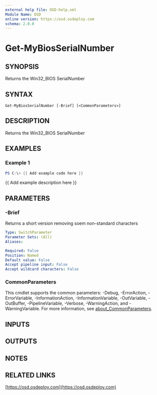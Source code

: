 ```yaml
---
external help file: OSD-help.xml
Module Name: OSD
online version: https://osd.osdeploy.com
schema: 2.0.0
---
```


# Get-MyBiosSerialNumber

## SYNOPSIS
Returns the Win32_BIOS SerialNumber

## SYNTAX

```
Get-MyBiosSerialNumber [-Brief] [<CommonParameters>]
```

## DESCRIPTION
Returns the Win32_BIOS SerialNumber

## EXAMPLES

### Example 1
```powershell
PS C:\> {{ Add example code here }}
```

{{ Add example description here }}

## PARAMETERS

### -Brief
Returns a short version removing soem non-standard characters

```yaml
Type: SwitchParameter
Parameter Sets: (All)
Aliases:

Required: False
Position: Named
Default value: False
Accept pipeline input: False
Accept wildcard characters: False
```

### CommonParameters
This cmdlet supports the common parameters: -Debug, -ErrorAction, -ErrorVariable, -InformationAction, -InformationVariable, -OutVariable, -OutBuffer, -PipelineVariable, -Verbose, -WarningAction, and -WarningVariable. For more information, see [about_CommonParameters](http://go.microsoft.com/fwlink/?LinkID=113216).

## INPUTS

## OUTPUTS

## NOTES

## RELATED LINKS

[https://osd.osdeploy.com](https://osd.osdeploy.com)

